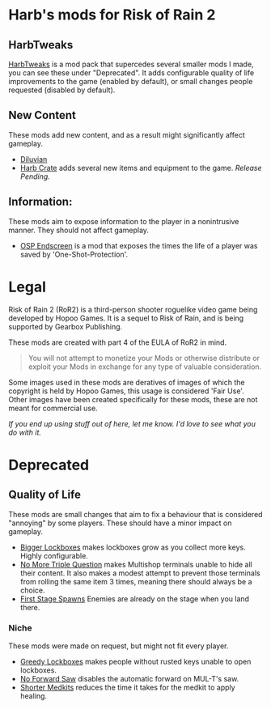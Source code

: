 # Harb's mods for Risk of Rain 2

## HarbTweaks
[HarbTweaks](https://github.com/harbingerofme/R2Mods/tree/master/HarbTweaks) is a mod pack that supercedes several smaller mods I made, you can see these under "Deprecated". It adds configurable quality of life improvements to the game (enabled by default), or small changes people requested (disabled by default).

## New Content
These mods add new content, and as a result might significantly affect gameplay.
* [Diluvian](https://github.com/harbingerofme/R2Mods/tree/master/Diluvian)
* [Harb Crate](https://github.com/harbingerofme/R2Mods/tree/master/HarbCrate) adds several new items and equipment to the game. *Release Pending.*

## Information:
These mods aim to expose information to the player in a nonintrusive manner. They should not affect gameplay.
* [OSP Endscreen](https://github.com/harbingerofme/R2Mods/tree/master/OSP_Endscreen) is a mod that exposes the times the life of a player was saved by 'One-Shot-Protection'.

# Legal

Risk of Rain 2 (RoR2) is a third-person shooter roguelike video game being developed by Hopoo Games. It is a sequel to Risk of Rain, and is being supported by Gearbox Publishing. 

These mods are created with part 4 of the EULA of RoR2 in mind.
> You will not attempt to monetize your Mods or
> otherwise distribute or exploit your Mods in exchange for any type of valuable
> consideration.

Some images used in these mods are deratives of images of which the copyright is held by Hopoo Games, this usage is considered 'Fair Use'.
Other images have been created specifically for these mods, these are not meant for commercial use.

*If you end up using stuff out of here, let me know. I'd love to see what you do with it.*


# Deprecated
## Quality of Life
These mods are small changes that aim to fix a behaviour that is considered "annoying" by some players. These should have a minor impact on gameplay.
* [Bigger Lockboxes](https://github.com/harbingerofme/R2Mods/tree/master/BiggerLockboxes) makes lockboxes grow as you collect more keys. Highly configurable.
* [No More Triple Question](https://github.com/harbingerofme/R2Mods/tree/master/NoMoreTripleQuestion) makes Multishop terminals unable to hide all their content. It also makes a modest attempt to prevent those terminals from rolling the same item 3 times, meaning there should always be a choice.
* [First Stage Spawns](https://github.com/harbingerofme/R2Mods/tree/master/FirstStageSpawns) Enemies are already on the stage when you land there.
### Niche
These mods were made on request, but might not fit every player.
- [Greedy Lockboxes](https://github.com/harbingerofme/R2Mods/tree/master/GreedyLockboxes) makes people without rusted keys unable to open lockboxes.
- [No Forward Saw](https://github.com/harbingerofme/R2Mods/tree/master/NoForwardSaw) disables the automatic forward on MUL-T's saw. 
- [Shorter Medkits](https://github.com/harbingerofme/R2Mods/tree/master/ShorterMedkits) reduces the time it takes for the medkit to apply healing.